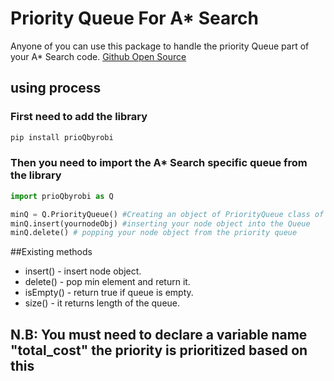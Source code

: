 # Priority Queue For A* Search
Anyone of you can use this package to handle the priority Queue part of your A* Search code.
[Github Open Source](https://github.com/Mrrobi/prioQ)

## using process
### First need to add the library

```python
pip install prioQbyrobi
```

### Then you need to import the A* Search specific queue from the library
```python
import prioQbyrobi as Q

minQ = Q.PriorityQueue() #Creating an object of PriorityQueue class of the library
minQ.insert(yournodeObj) #inserting your node object into the Queue
minQ.delete() # popping your node object from the priority queue

```

##Existing methods
* insert() - insert node object.
* delete() - pop min element and return it.
* isEmpty() - return true if queue is empty.
* size() - it returns length of the queue.

## N.B: You must need to declare a variable name "total_cost" the priority is prioritized based on this

